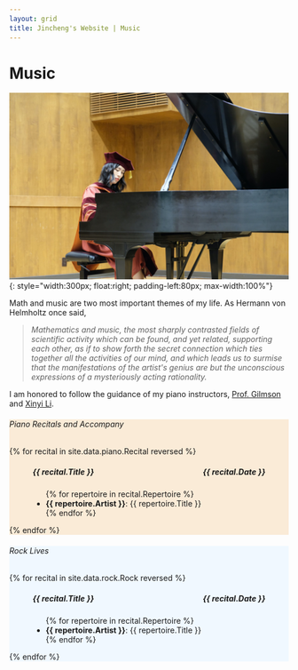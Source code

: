 ```yaml
---
layout: grid
title: Jincheng's Website | Music
---
```


<div class="content" markdown="1">

# Music

![Photo](/users/jcyang/assets/images/photo8.jpeg){: style="width:300px; float:right; padding-left:80px; max-width:100%"}


Math and music are two most important themes of my life. As Hermann von Helmholtz once said, 

> *Mathematics and music, the most sharply contrasted fields of scientific activity which can be found, and yet related, supporting each other, as if to show forth the secret connection which ties together all the activities of our mind, and which leads us to surmise that the manifestations of the artist's genius are but the unconscious expressions of a mysteriously acting rationality.*

I am honored to follow the guidance of my piano instructors, [Prof. Gilmson](https://www.sophia-gilmson.com) and [Xinyi Li](https://music.utexas.edu/about/people/xinyi-li).

</div>

<div style="background-color:antiquewhite">
<div class="content" markdown="1">

###### Piano Recitals and Accompany

{% for recital in site.data.piano.Recital reversed %}

<div style="margin-left: 3em; margin-right: 3em">

<h5 style="display: flex; justify-content: space-between">
<span>
	{{ recital.Title }}
</span>
<span>
	{{ recital.Date }}
</span>
</h5>

<ul>
{% for repertoire in recital.Repertoire %}
	<li> <b>{{ repertoire.Artist }}</b>: {{ repertoire.Title }} </li>
{% endfor %}
</ul>

</div>

{% endfor %}

</div>
</div>

<div style="background-color:aliceblue">
<div class="content" markdown="1">

###### Rock Lives

{% for recital in site.data.rock.Rock reversed %}

<div style="margin-left: 3em; margin-right: 3em">

<h5 style="display: flex; justify-content: space-between">
<span>
	{{ recital.Title }}
</span>
<span>
	{{ recital.Date }}
</span>
</h5>

<ul>
{% for repertoire in recital.Repertoire %}
	<li> <b>{{ repertoire.Artist }}</b>: {{ repertoire.Title }} </li>
{% endfor %}
</ul>

</div>

{% endfor %}

</div>
</div>

